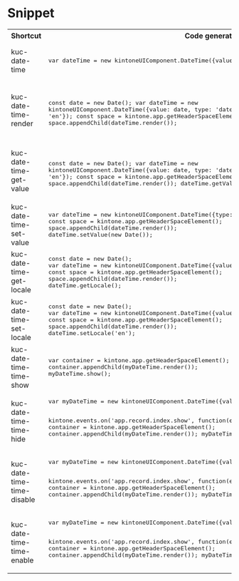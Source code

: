 # Snippet
<table>
<tr>
<th>Shortcut</th>
<th>Code generator</th>
<th>Description</th>
</tr>

<tr>
<td>kuc-date-time</td>
<td>
<pre>
var dateTime = new kintoneUIComponent.DateTime({value: date, type: 'datetime', locale: 'en'});
</pre>
</td>
<td>Constructor of DateTime component</td>
</tr>

<tr>
<td>kuc-date-time-render</td>
<td>
<pre>

const date = new Date();
var dateTime = new kintoneUIComponent.DateTime({value: date, type: 'datetime', locale: 'en'});
const space = kintone.app.getHeaderSpaceElement();
space.appendChild(dateTime.render());
</pre>
</td>
<td>Get dom element of component.</td>
</tr>

<tr>
<td>kuc-date-time-get-value</td>
<td>
<pre>

const date = new Date();
var dateTime = new kintoneUIComponent.DateTime({value: date, type: 'datetime', locale: 'en'});
const space = kintone.app.getHeaderSpaceElement();
space.appendChild(dateTime.render());
dateTime.getValue();
</pre>
</td>
<td>Get the value of datetime field.</td>
</tr>

<tr>
<td>kuc-date-time-set-value</td>
<td>
<pre>
var dateTime = new kintoneUIComponent.DateTime({type: 'datetime', locale: 'en'});
const space = kintone.app.getHeaderSpaceElement();
space.appendChild(dateTime.render());
dateTime.setValue(new Date());
</pre>
</td>
<td>Set the value of datetime field.</td>
</tr>

<tr>
<td>kuc-date-time-get-locale</td>
<td>
<pre>
const date = new Date();
var dateTime = new kintoneUIComponent.DateTime({value: date, type: 'datetime', locale: 'en'});
const space = kintone.app.getHeaderSpaceElement();
space.appendChild(dateTime.render());
dateTime.getLocale();
</pre>
</td>
<td>Get the setting of language.</td>
</tr>

<tr>
<td>kuc-date-time-set-locale</td>
<td>
<pre>
const date = new Date();
var dateTime = new kintoneUIComponent.DateTime({value: date, type: 'datetime'});
const space = kintone.app.getHeaderSpaceElement();
space.appendChild(dateTime.render());
dateTime.setLocale('en');
</pre>
</td>
<td>Set the language setting.</td>
</tr>

<tr>
<td>kuc-date-time-time-show</td>
<td>
<pre>
var container = kintone.app.getHeaderSpaceElement();
container.appendChild(myDateTime.render());
myDateTime.show();
</pre>
</td>
<td>Display DateTime.</td>
</tr>

<tr>
<td>kuc-date-time-time-hide</td>
<td>
<pre>
var myDateTime = new kintoneUIComponent.DateTime({value: new Date()});
 
kintone.events.on('app.record.index.show', function(event) {
    var container = kintone.app.getHeaderSpaceElement();
    container.appendChild(myDateTime.render());
    myDateTime.show();
});
</pre>
</td>
<td>Hide DateTime.</td>
</tr>

<tr>
<td>kuc-date-time-time-disable</td>
<td>
<pre>
var myDateTime = new kintoneUIComponent.DateTime({value: new Date()});
 
kintone.events.on('app.record.index.show', function(event) {
    var container = kintone.app.getHeaderSpaceElement();
    container.appendChild(myDateTime.render());
    myDateTime.disable();
});
</pre>
</td>
<td>Disable DateTime.</td>
</tr>

<tr>
<td>kuc-date-time-time-enable</td>
<td>
<pre>
var myDateTime = new kintoneUIComponent.DateTime({value: new Date(), isDisabled: false});
 
kintone.events.on('app.record.index.show', function(event) {
    var container = kintone.app.getHeaderSpaceElement();
    container.appendChild(myDateTime.render());
    myDateTime.enable();
});
</pre>
</td>
<td>Enable DateTime.</td>
</tr>
</table>